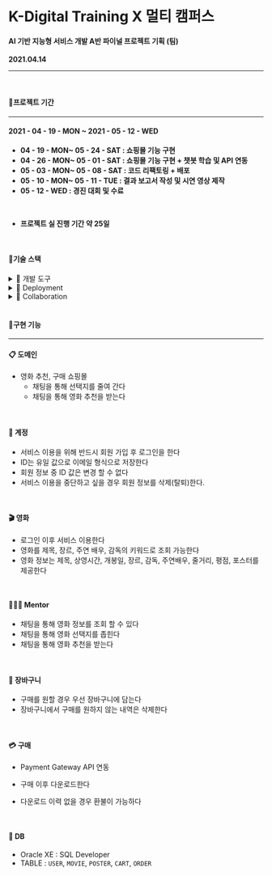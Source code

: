 # K-Digital Training X 멀티 캠퍼스

#### AI 기반 지능형 서비스 개발 A반 파이널 프로젝트 기획 (팀)

**2021.04.14**

___

<br/>

#### 📌프로젝트 기간

---

#### 2021 - 04 - 19 - MON ~ 2021 - 05 - 12 - WED 

- **04 - 19 - MON~ 05 - 24 - SAT : 쇼핑몰 기능 구현**
- **04 - 26 - MON~ 05 - 01 - SAT : 쇼핑몰 기능 구현 + 챗봇 학습 및 API 연동**
- **05 - 03 - MON~ 05 - 08 - SAT : 코드 리팩토링 + 배포**
- **05 - 10 - MON~ 05 - 11 - TUE : 결과 보고서 작성 및 시연 영상 제작**
- **05 - 12 - WED : 경진 대회 및 수료**

<br/>

- **프로젝트 실 진행 기간 약 25일**

<br/>

#### 📌기술 스택

<details>
    <summary>📁 개발 도구</summary>
    📂 STS4<br/>
    📂 Spring Boot 2.4.4<br/>
    📂 JDK 11<br/>
    📂 Maven<br/>
    📂 Spring data JPA<br/>
    📂 Lombok<br/>
    📂 Thymeleaf<br/>
    📂 BootStrap 5<br/>
    📂 <a href="https://github.com/ktae23/TIL/tree/master/python">Python Crawler</a><br/>
</details>
<details>
    <summary>📁 Deployment</summary>
    📂 AWS EC2 Ubuntu <br/>
	📂 Docker
</details>

<details>
    <summary>📁 Collaboration</summary>
📂 <a href="https://github.com/moviementorteam/MM">Git-Hub-Organizations</a><br/>
📂 <a href="https://github.com/ktae23/TIL/blob/master/Git/MM_Git-Flow.png">Git-Flow</a><br/>
📂 Slack<br/>
📂 Notion<br/>
</details>

<br/>

#### 📌구현 기능

___

####  📋 도메인

- 영화 추천, 구매 쇼핑몰
  - 채팅을 통해 선택지를 줄여 간다
  - 채팅을 통해 영화 추천을 받는다

<br/>

#### 🔐 계정

- 서비스 이용을 위해 반드시 회원 가입 후 로그인을 한다
- ID는 유일 값으로 이메일 형식으로 저장한다
- 회원 정보 중 ID 값은 변경 할 수 없다
- 서비스 이용을 중단하고 싶을 경우 회원 정보를 삭제(탈퇴)한다.

<br/>

#### :clapper: 영화​ 

- 로그인 이후 서비스 이용한다
- 영화를 제목, 장르, 주연 배우, 감독의 키워드로 조회 가능한다
- 영화 정보는 제목, 상영시간, 개봉일, 장르, 감독, 주연배우, 줄거리, 평점, 포스터를 제공한다

<br/>

#### 👩🏻‍🏫 Mentor

- 채팅을 통해 영화 정보를 조회 할 수 있다
- 채팅을 통해 영화 선택지를 좁힌다
- 채팅을 통해 영화 추천을 받는다

<br/>

#### :shopping_cart: 장바구니

- 구매를 원할 경우 우선 장바구니에 담는다
- 장바구니에서 구매를 원하지 않는 내역은 삭제한다

<br/>

#### :credit_card: 구매

- Payment Gateway API 연동

- 구매 이후 다운로드한다
- 다운로드 이력 없을 경우 환불이 가능하다

<br/>

#### 💾 DB

- Oracle XE : SQL Developer
- TABLE : `USER`, `MOVIE`, `POSTER`, `CART`, `ORDER`



